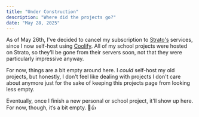 ```yaml
---
title: "Under Construction"
description: "Where did the projects go?"
date: "May 28, 2025"
---
```


As of May 26th, I've decided to cancel my subscription to [Strato's](https://www.strato.nl/) services, since I now self-host using [Coolify](https://coolify.io/). All of my school projects were hosted on Strato, so they’ll be gone from their servers soon, not that they were particularly impressive anyway.

For now, things are a bit empty around here. I _could_ self-host my old projects, but honestly, I don't feel like dealing with projects I don't care about anymore just for the sake of keeping this projects page from looking less empty.

Eventually, once I finish a new personal or school project, it'll show up here. For now, though, it’s a bit empty. 🗿👍
